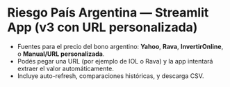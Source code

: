 # Riesgo País Argentina — Streamlit App (v3 con URL personalizada)

- Fuentes para el precio del bono argentino: **Yahoo**, **Rava**, **InvertirOnline**, o **Manual/URL personalizada**.
- Podés pegar una URL (por ejemplo de IOL o Rava) y la app intentará extraer el valor automáticamente.
- Incluye auto-refresh, comparaciones históricas, y descarga CSV.
